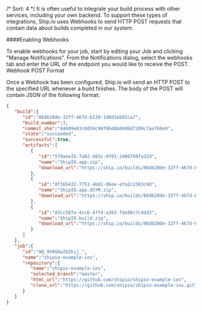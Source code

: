 /*
Sort: 4
*/
It is often useful to integrate your build process with other services, including your own backend. To support these types of integrations, Ship.io uses Webhooks to send HTTP POST requests that contain data about builds completed in our system. 

####Enabling Webhooks

To enable webhooks for your job, start by editing your Job and clicking "Manage Notifications".
From the Notifications dialog, select the webhooks tab and enter the URL of the endpoint you would like to receive the POST.
Webhook POST Format

Once a Webhook has been configured, Ship.io will send an HTTP POST to the specified URL whenever a build finishes. The body of the POST will contain JSON of the following format:

```json
{  
   "build":{  
      "id":"86db20de-32ff-467d-b139-1d0d1eb95ca7",
      "build_number":3,
      "commit_sha":"d4609e03c6059c90f9bd8b8dd6d7209c7aa769e9",
      "state":"succeeded",
      "successful":true,
      "artifacts":[  
         {  
            "id":"5f9aee35-7a02-483c-9f01-2400709fa32d",
            "name":"ShipIO.app.zip",
            "download_url":"https://ship.io/builds/86db20de-32ff-467d-b139-1d0d1eb95ca7/build_steps/s4ltNl77itaw6xIj/artifacts/ShipIO.app.zip?build_access_token: f6596e09b7a1be4c6"
         },
         {  
            "id":"8f165432-7751-4b81-86ee-efa2c2363c9d",
            "name":"ShipIO.app.dSYM.zip",
            "download_url":"https://ship.io/builds/86db20de-32ff-467d-b139-1d0d1eb95ca7/build_steps/s4ltNl77itaw6xIj/artifacts/ShipIO.app.dSYM.zip?build_access_token=f6596e09b7a1be4c6"
         },
         {  
            "id":"83cc567a-4cc6-47f4-a363-fde80c7c4dd3",
            "name":"ShipIO.build.zip",
            "download_url":"https://ship.io/builds/86db20de-32ff-467d-b139-1d0d1eb95ca7/build_steps/s4ltNl77itaw6xIj/artifacts/ShipIO.build.zip?build_access_token=f6596e09b7a1be4c6"
         }
      ]
   },
   "job":{  
      "id":"AQ_9V0GKpZ8Zkjj_",
      "name":"shipio-example-ios",
      "repository":{  
         "name":"shipio-example-ios",
         "selected_branch":"master",
         "html_url":"https://github.com/shipio/shipio-example-ios",
         "clone_url":"https://github.com/shipio/shipio-example-ios.git"
      }
   }
}
```
